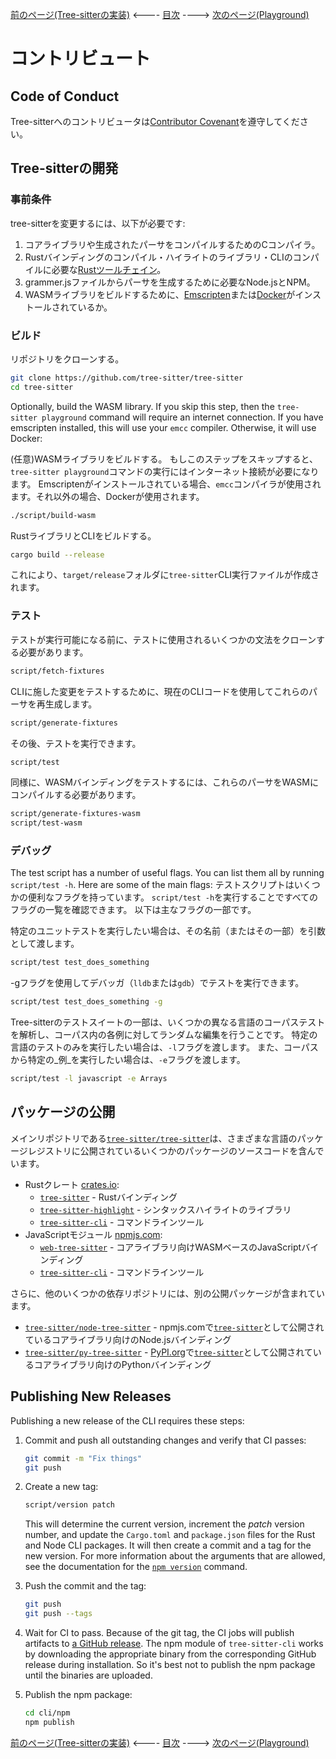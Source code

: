 [前のページ(Tree-sitterの実装)](./section-5-implementation.md) <---- [目次](../README.md) ----> [次のページ(Playground)](./section-7-playground.md)

<!-- textlint-disable -->

# コントリビュート

## Code of Conduct

Tree-sitterへのコントリビュータは[Contributor Covenant](https://www.contributor-covenant.org/version/1/4/code-of-conduct)を遵守してください。

## Tree-sitterの開発

### 事前条件

tree-sitterを変更するには、以下が必要です:

1. コアライブラリや生成されたパーサをコンパイルするためのCコンパイラ。
2. Rustバインディングのコンパイル・ハイライトのライブラリ・CLIのコンパイルに必要な[Rustツールチェイン](https://rustup.rs/)。
3. grammer.jsファイルからパーサを生成するために必要なNode.jsとNPM。
4. WASMライブラリをビルドするために、[Emscripten](https://emscripten.org/)または[Docker](https://www.docker.com/)がインストールされているか。

### ビルド

リポジトリをクローンする。

```sh
git clone https://github.com/tree-sitter/tree-sitter
cd tree-sitter
```

Optionally, build the WASM library. If you skip this step, then the `tree-sitter playground` command will require an internet connection. If you have emscripten installed, this will use your `emcc` compiler. Otherwise, it will use Docker:

(任意)WASMライブラリをビルドする。
もしこのステップをスキップすると、`tree-sitter playground`コマンドの実行にはインターネット接続が必要になります。
Emscriptenがインストールされている場合、`emcc`コンパイラが使用されます。それ以外の場合、Dockerが使用されます。

```sh
./script/build-wasm
```

RustライブラリとCLIをビルドする。

```sh
cargo build --release
```

これにより、`target/release`フォルダに`tree-sitter`CLI実行ファイルが作成されます。

### テスト

テストが実行可能になる前に、テストに使用されるいくつかの文法をクローンする必要があります。

```sh
script/fetch-fixtures
```

CLIに施した変更をテストするために、現在のCLIコードを使用してこれらのパーサを再生成します。

```sh
script/generate-fixtures
```

その後、テストを実行できます。

```sh
script/test
```

同様に、WASMバインディングをテストするには、これらのパーサをWASMにコンパイルする必要があります。

```sh
script/generate-fixtures-wasm
script/test-wasm
```

### デバッグ

The test script has a number of useful flags. You can list them all by running `script/test -h`. Here are some of the main flags:
テストスクリプトはいくつかの便利なフラグを持っています。
`script/test -h`を実行することですべてのフラグの一覧を確認できます。
以下は主なフラグの一部です。

特定のユニットテストを実行したい場合は、その名前（またはその一部）を引数として渡します。

```sh
script/test test_does_something
```

-gフラグを使用してデバッガ（`lldb`または`gdb`）でテストを実行できます。

```sh
script/test test_does_something -g
```

Tree-sitterのテストスイートの一部は、いくつかの異なる言語のコーパステストを解析し、コーパス内の各例に対してランダムな編集を行うことです。
特定の言語のテストのみを実行したい場合は、`-l`フラグを渡します。
また、コーパスから特定の_例_を実行したい場合は、`-e`フラグを渡します。

```sh
script/test -l javascript -e Arrays
```

## パッケージの公開

メインリポジトリである[`tree-sitter/tree-sitter`](https://github.com/tree-sitter/tree-sitter)は、さまざまな言語のパッケージレジストリに公開されているいくつかのパッケージのソースコードを含んでいます。

- Rustクレート [crates.io](https://crates.io):
  - [`tree-sitter`](https://crates.io/crates/tree-sitter) - Rustバインディング
  - [`tree-sitter-highlight`](https://crates.io/crates/tree-sitter-highlight) - シンタックスハイライトのライブラリ
  - [`tree-sitter-cli`](https://crates.io/crates/tree-sitter-cli) - コマンドラインツール
- JavaScriptモジュール [npmjs.com](https://npmjs.com):
  - [`web-tree-sitter`](https://www.npmjs.com/package/web-tree-sitter) - コアライブラリ向けWASMベースのJavaScriptバインディング
  - [`tree-sitter-cli`](https://www.npmjs.com/package/tree-sitter-cli) - コマンドラインツール

さらに、他のいくつかの依存リポジトリには、別の公開パッケージが含まれています。

- [`tree-sitter/node-tree-sitter`](https://github.com/tree-sitter/node-tree-sitter) - npmjs.comで[`tree-sitter`](https://www.npmjs.com/package/tree-sitter)として公開されているコアライブラリ向けのNode.jsバインディング
- [`tree-sitter/py-tree-sitter`](https://github.com/tree-sitter/py-tree-sitter) - [PyPI.org](https://pypi.org)で[`tree-sitter`](https://pypi.org/project/tree-sitter)として公開されているコアライブラリ向けのPythonバインディング

## Publishing New Releases

Publishing a new release of the CLI requires these steps:

1. Commit and push all outstanding changes and verify that CI passes:

   ```sh
   git commit -m "Fix things"
   git push
   ```

2. Create a new tag:

   ```sh
   script/version patch
   ```

   This will determine the current version, increment the _patch_ version number, and update the `Cargo.toml` and `package.json` files for the Rust and Node CLI packages. It will then create a commit and a tag for the new version. For more information about the arguments that are allowed, see the documentation for the [`npm version`](https://docs.npmjs.com/cli/version) command.

3. Push the commit and the tag:

   ```sh
   git push
   git push --tags
   ```

4. Wait for CI to pass. Because of the git tag, the CI jobs will publish artifacts to [a GitHub release](https://github.com/tree-sitter/tree-sitter/releases). The npm module of `tree-sitter-cli` works by downloading the appropriate binary from the corresponding GitHub release during installation. So it's best not to publish the npm package until the binaries are uploaded.

5. Publish the npm package:

   ```sh
   cd cli/npm
   npm publish
   ```
<!-- textlint-enable -->

[前のページ(Tree-sitterの実装)](./section-5-implementation.md) <---- [目次](../README.md) ----> [次のページ(Playground)](./section-7-playground.md)